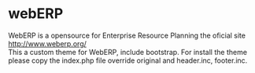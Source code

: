 # webERP
WebERP is a opensource for Enterprise Resource Planning the oficial site http://www.weberp.org/<br>
This a custom theme for WebERP, include bootstrap. For install the theme please copy the index.php file override  original and header.inc, footer.inc.

